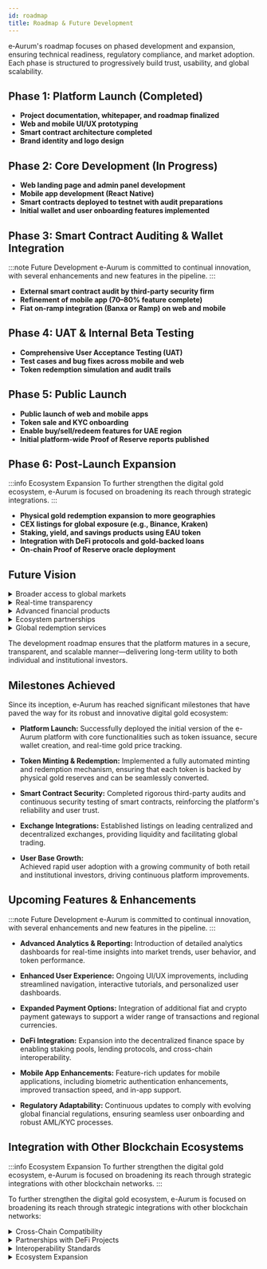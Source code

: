 ```yaml
---
id: roadmap
title: Roadmap & Future Development 
---
```


e‑Aurum's roadmap focuses on phased development and expansion, ensuring technical readiness, regulatory compliance, and market adoption. Each phase is structured to progressively build trust, usability, and global scalability.

## Phase 1: Platform Launch (Completed)

- **Project documentation, whitepaper, and roadmap finalized**
- **Web and mobile UI/UX prototyping**
- **Smart contract architecture completed**
- **Brand identity and logo design**

## Phase 2: Core Development (In Progress)

- **Web landing page and admin panel development**
- **Mobile app development (React Native)**
- **Smart contracts deployed to testnet with audit preparations**
- **Initial wallet and user onboarding features implemented**

## Phase 3: Smart Contract Auditing & Wallet Integration

:::note Future Development
e-Aurum is committed to continual innovation, with several enhancements and new features in the pipeline.
:::

- **External smart contract audit by third-party security firm**
- **Refinement of mobile app (70–80% feature complete)**
- **Fiat on-ramp integration (Banxa or Ramp) on web and mobile**

## Phase 4: UAT & Internal Beta Testing

- **Comprehensive User Acceptance Testing (UAT)**
- **Test cases and bug fixes across mobile and web**
- **Token redemption simulation and audit trails**

## Phase 5: Public Launch

- **Public launch of web and mobile apps**
- **Token sale and KYC onboarding**
- **Enable buy/sell/redeem features for UAE region**
- **Initial platform-wide Proof of Reserve reports published**

## Phase 6: Post-Launch Expansion

:::info Ecosystem Expansion
To further strengthen the digital gold ecosystem, e-Aurum is focused on broadening its reach through strategic integrations.
:::

- **Physical gold redemption expansion to more geographies**
- **CEX listings for global exposure (e.g., Binance, Kraken)**
- **Staking, yield, and savings products using EAU token**
- **Integration with DeFi protocols and gold-backed loans**
- **On-chain Proof of Reserve oracle deployment**

## Future Vision

<details>  
  <summary>Broader access to global markets</summary> 

  Expansion via exchange listings to provide global accessibility to the EAU token.

</details>  

<details>  
  <summary>Real-time transparency</summary>

  Implementation of on-chain Proof of Reserve oracles for continuous verification.

</details>  

<details>  
  <summary>Advanced financial products</summary>  

  Development of gold-backed savings, lending, and other DeFi offerings.

</details>  

<details>  
  <summary>Ecosystem partnerships</summary>  

  Strategic collaborations with fintechs and traditional banks to expand the utility.

</details>

<details>  
  <summary>Global redemption services</summary> 

  Expansion of physical gold redemption capabilities beyond UAE.
  
</details>

The development roadmap ensures that the platform matures in a secure, transparent, and scalable manner—delivering long-term utility to both individual and institutional investors.

## Milestones Achieved

Since its inception, e-Aurum has reached significant milestones that have paved the way for its robust and innovative digital gold ecosystem: 



  
- **Platform Launch:** Successfully deployed the initial version of the e-Aurum platform with core functionalities such as token issuance, secure wallet creation, and real-time gold price tracking.  

- **Token Minting & Redemption:** Implemented a fully automated minting and redemption mechanism, ensuring that each token is backed by physical gold reserves and can be seamlessly converted.  

- **Smart Contract Security:** Completed rigorous third-party audits and continuous security testing of smart contracts, reinforcing the platform's reliability and user trust.  

- **Exchange Integrations:** Established listings on leading centralized and decentralized exchanges, providing liquidity and facilitating global trading.  

- **User Base Growth:**  
Achieved rapid user adoption with a growing community of both retail and institutional investors, driving continuous platform improvements.  






## Upcoming Features & Enhancements 

:::note Future Development
e-Aurum is committed to continual innovation, with several enhancements and new features in the pipeline.
:::



- **Advanced Analytics & Reporting:** 
 Introduction of detailed analytics dashboards for real-time insights into market trends, user behavior, and token performance. 

- **Enhanced User Experience:** 
 Ongoing UI/UX improvements, including streamlined navigation, interactive tutorials, and personalized user dashboards. 

- **Expanded Payment Options:** 
 Integration of additional fiat and crypto payment gateways to support a wider range of transactions and regional currencies. 

- **DeFi Integration:** 
 Expansion into the decentralized finance space by enabling staking pools, lending protocols, and cross-chain interoperability. 

- **Mobile App Enhancements:** 
 Feature-rich updates for mobile applications, including biometric authentication enhancements, improved transaction speed, and in-app support. 

- **Regulatory Adaptability:** 
 Continuous updates to comply with evolving global financial regulations, ensuring seamless user onboarding and robust AML/KYC processes. 

## Integration with Other Blockchain Ecosystems 

:::info Ecosystem Expansion
To further strengthen the digital gold ecosystem, e-Aurum is focused on broadening its reach through strategic integrations with other blockchain networks.
:::

To further strengthen the digital gold ecosystem, e-Aurum is focused on broadening its reach through strategic integrations with other blockchain networks: 

<details>  
  <summary>Cross-Chain Compatibility</summary>  

  Developing bridges with other prominent blockchain platforms (e.g., Binance Smart Chain, Polkadot) to facilitate seamless asset transfers and broaden market access.  

</details>  

<details>  
  <summary>Partnerships with DeFi Projects</summary>

  Collaborating with leading decentralized finance projects to enable innovative financial products, such as collateralized lending and yield farming using e-Aurum tokens.  

</details>  

<details>  
  <summary>Interoperability Standards</summary>  

  Adopting and contributing to emerging blockchain interoperability standards to ensure that e-Aurum remains a versatile asset in a rapidly evolving digital landscape.

</details>  

<details>  
  <summary>Ecosystem Expansion</summary>  

  Exploring partnerships with industry players in asset management, traditional finance, and logistics to integrate physical gold verification and storage services into the platform.  

</details>

 
 